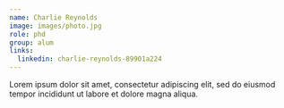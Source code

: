 ```yaml
---
name: Charlie Reynolds
image: images/photo.jpg
role: phd
group: alum
links:
  linkedin: charlie-reynolds-89901a224
---
```


Lorem ipsum dolor sit amet, consectetur adipiscing elit, sed do eiusmod tempor incididunt ut labore et dolore magna aliqua.

